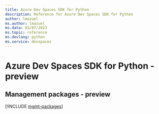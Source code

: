 ```yaml
---
title: Azure Dev Spaces SDK for Python
description: Reference for Azure Dev Spaces SDK for Python
author: lmazuel
ms.author: lmazuel
ms.data: 03/07/2023
ms.topic: reference
ms.devlang: python
ms.service: devspaces
---
```

# Azure Dev Spaces SDK for Python - preview

## Management packages - preview
[!INCLUDE [mgmt-packages](dev-spaces-mgmt-index.md)]